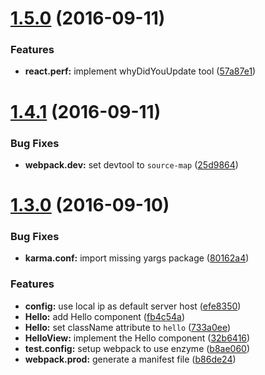 <a name="1.5.0"></a>
# [1.5.0](https://github.com/kiki-le-singe/react-redux-universal-boilerplate/compare/v1.4.1...v1.5.0) (2016-09-11)


### Features

* **react.perf:** implement whyDidYouUpdate tool ([57a87e1](https://github.com/kiki-le-singe/react-redux-universal-boilerplate/commit/57a87e1))



<a name="1.4.1"></a>
# [1.4.1](https://github.com/kiki-le-singe/react-redux-universal-boilerplate/compare/v1.4.0...v1.4.1) (2016-09-11)


### Bug Fixes

* **webpack.dev:** set devtool to `source-map` ([25d9864](https://github.com/kiki-le-singe/react-redux-universal-boilerplate/commit/25d9864ec794b5002272c0b3eb702923eb877aeb))



<a name="1.3.0"></a>
# [1.3.0](https://github.com/kiki-le-singe/react-redux-universal-boilerplate/compare/v1.0.10...v1.3.0) (2016-09-10)


### Bug Fixes

* **karma.conf:** import missing yargs package ([80162a4](https://github.com/kiki-le-singe/react-redux-universal-boilerplate/commit/80162a4))

### Features

* **config:** use local ip as default server host ([efe8350](https://github.com/kiki-le-singe/react-redux-universal-boilerplate/commit/efe8350))
* **Hello:** add Hello component ([fb4c54a](https://github.com/kiki-le-singe/react-redux-universal-boilerplate/commit/fb4c54a))
* **Hello:** set className attribute to `hello` ([733a0ee](https://github.com/kiki-le-singe/react-redux-universal-boilerplate/commit/733a0ee))
* **HelloView:** implement the Hello component ([32b6416](https://github.com/kiki-le-singe/react-redux-universal-boilerplate/commit/32b6416))
* **test.config:** setup webpack to use enzyme ([b8ae060](https://github.com/kiki-le-singe/react-redux-universal-boilerplate/commit/b8ae060))
* **webpack.prod:** generate a manifest file ([b86de24](https://github.com/kiki-le-singe/react-redux-universal-boilerplate/commit/b86de24))
